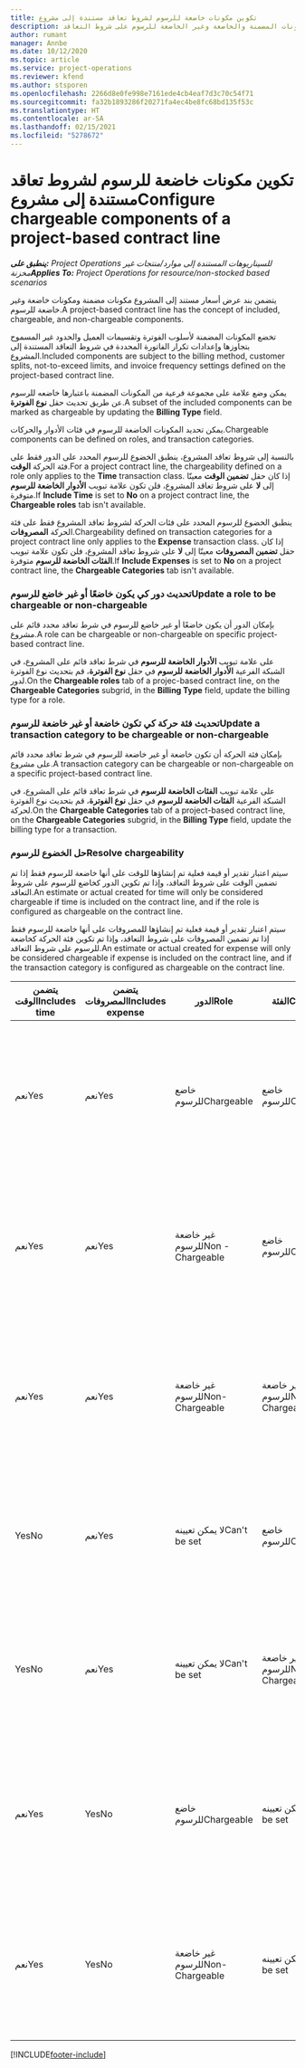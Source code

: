 ```yaml
---
title: تكوين مكونات خاضعة للرسوم لشروط تعاقد مستندة إلى مشروع
description: يقدم هذا الموضوع معلومات حول إعداد المكونات المضمنة والخاضعة وغير الخاضعة للرسوم على شروط التعاقد.
author: rumant
manager: Annbe
ms.date: 10/12/2020
ms.topic: article
ms.service: project-operations
ms.reviewer: kfend
ms.author: stsporen
ms.openlocfilehash: 2266d8e0fe998e7161ede4cb4eaf7d3c70c54f71
ms.sourcegitcommit: fa32b1893286f20271fa4ec4be8fc68bd135f53c
ms.translationtype: HT
ms.contentlocale: ar-SA
ms.lasthandoff: 02/15/2021
ms.locfileid: "5278672"
---
```

# <a name="configure-chargeable-components-of-a-project-based-contract-line"></a><span data-ttu-id="4da2c-103">تكوين مكونات خاضعة للرسوم لشروط تعاقد مستندة إلى مشروع</span><span class="sxs-lookup"><span data-stu-id="4da2c-103">Configure chargeable components of a project-based contract line</span></span>

<span data-ttu-id="4da2c-104">_**ينطبق على:** Project Operations للسيناريوهات المستندة إلى موارد/منتجات غير مخزنة‬_</span><span class="sxs-lookup"><span data-stu-id="4da2c-104">_**Applies To:** Project Operations for resource/non-stocked based scenarios_</span></span>

<span data-ttu-id="4da2c-105">يتضمن بند عرض أسعار مستند إلى المشروع مكونات مضمنة ومكونات خاضعة وغير خاضعة للرسوم.</span><span class="sxs-lookup"><span data-stu-id="4da2c-105">A project-based contract line has the concept of included, chargeable, and non-chargeable components.</span></span>

<span data-ttu-id="4da2c-106">تخضع المكونات المضمنة لأسلوب الفوترة وتقسيمات العميل والحدود غير المسموح بتجاوزها وإعدادات تكرار الفاتورة المحددة في شروط التعاقد المستندة إلى المشروع.</span><span class="sxs-lookup"><span data-stu-id="4da2c-106">Included components are subject to the billing method, customer splits, not-to-exceed limits, and invoice frequency settings defined on the project-based contract line.</span></span>

<span data-ttu-id="4da2c-107">يمكن وضع علامة على مجموعة فرعية من المكونات المضمنة باعتبارها خاضعه للرسوم عن طريق تحديث حقل **نوع الفوترة**.</span><span class="sxs-lookup"><span data-stu-id="4da2c-107">A subset of the included components can be marked as chargeable by updating the **Billing Type** field.</span></span>

<span data-ttu-id="4da2c-108">يمكن تحديد المكونات الخاضعة للرسوم في فئات الأدوار والحركات.</span><span class="sxs-lookup"><span data-stu-id="4da2c-108">Chargeable components can be defined on roles, and transaction categories.</span></span>

<span data-ttu-id="4da2c-109">بالنسبة إلى شروط تعاقد المشروع، ينطبق الخضوع للرسوم المحدد على الدور فقط على فئة الحركة **الوقت**.</span><span class="sxs-lookup"><span data-stu-id="4da2c-109">For a project contract line, the chargeability defined on a role only applies to the **Time** transaction class.</span></span> <span data-ttu-id="4da2c-110">إذا كان حقل **تضمين الوقت** معينّا إلى **لا** على شروط تعاقد المشروع، فلن تكون علامة تبويب **الأدوار الخاضعة للرسوم** متوفرة.</span><span class="sxs-lookup"><span data-stu-id="4da2c-110">If **Include Time** is set to **No** on a project contract line, the **Chargeable roles** tab isn't available.</span></span>

<span data-ttu-id="4da2c-111">ينطبق الخضوع للرسوم المحدد على فئات الحركة لشروط تعاقد المشروع فقط على فئة الحركة **المصروفات**.</span><span class="sxs-lookup"><span data-stu-id="4da2c-111">Chargeability defined on transaction categories for a project contract line only applies to the **Expense** transaction class.</span></span> <span data-ttu-id="4da2c-112">إذا كان حقل **تضمين المصروفات** معينّا إلى **لا** على شروط تعاقد المشروع، فلن تكون علامة تبويب **الفئات الخاضعة للرسوم** متوفرة.</span><span class="sxs-lookup"><span data-stu-id="4da2c-112">If **Include Expenses** is set to **No** on a project contract line, the **Chargeable Categories** tab isn't available.</span></span>

### <a name="update-a-role-to-be-chargeable-or-non-chargeable"></a><span data-ttu-id="4da2c-113">تحديث دور كي يكون خاضعًا أو غير خاضع للرسوم</span><span class="sxs-lookup"><span data-stu-id="4da2c-113">Update a role to be chargeable or non-chargeable</span></span>

<span data-ttu-id="4da2c-114">بإمكان الدور أن يكون خاضعًا أو غير خاضع للرسوم في شرط تعاقد محدد قائم على مشروع.</span><span class="sxs-lookup"><span data-stu-id="4da2c-114">A role can be chargeable or non-chargeable on specific project-based contract line.</span></span>

<span data-ttu-id="4da2c-115">على علامة تبويب **الأدوار الخاضعة للرسوم** في شرط تعاقد قائم على المشروع، في الشبكة الفرعية **الأدوار الخاضعة للرسوم** في حقل **نوع الفوترة**، قم بتحديث نوع الفوترة لدور.</span><span class="sxs-lookup"><span data-stu-id="4da2c-115">On the **Chargeable roles** tab of a projec-based contract line, on the **Chargeable Categories** subgrid, in the **Billing Type** field, update the billing type for a role.</span></span>

### <a name="update-a-transaction-category-to-be-chargeable-or-non-chargeable"></a><span data-ttu-id="4da2c-116">تحديث فئة حركة كي تكون خاضعة أو غير خاضعة للرسوم</span><span class="sxs-lookup"><span data-stu-id="4da2c-116">Update a transaction category to be chargeable or non-chargeable</span></span>

<span data-ttu-id="4da2c-117">بإمكان فئة الحركة أن تكون خاضعة أو غير خاضعة للرسوم في شرط تعاقد محدد قائم على مشروع.</span><span class="sxs-lookup"><span data-stu-id="4da2c-117">A transaction category can be chargeable or non-chargeable on a specific project-based contract line.</span></span>

<span data-ttu-id="4da2c-118">على علامة تبويب **الفئات الخاضعة للرسوم** في شرط تعاقد قائم على المشروع، في الشبكة الفرعية **الفئات الخاضعة للرسوم** في حقل **نوع الفوترة**، قم بتحديث نوع الفوترة لحركة.</span><span class="sxs-lookup"><span data-stu-id="4da2c-118">On the **Chargeable Categories** tab of a project-based contract line, on the **Chargeable Categories** subgrid, in the **Billing Type** field, update the billing type for a transaction.</span></span>

### <a name="resolve-chargeability"></a><span data-ttu-id="4da2c-119">حل الخضوع للرسوم</span><span class="sxs-lookup"><span data-stu-id="4da2c-119">Resolve chargeability</span></span>

<span data-ttu-id="4da2c-120">سيتم اعتبار تقدير أو قيمة فعلية تم إنشاؤها للوقت على أنها خاضعة للرسوم فقط إذا تم تضمين الوقت على شروط التعاقد، وإذا تم تكوين الدور كخاضع للرسوم على شروط التعاقد.</span><span class="sxs-lookup"><span data-stu-id="4da2c-120">An estimate or actual created for time will only be considered chargeable if time is included on the contract line, and if the role is configured as chargeable on the contract line.</span></span>

<span data-ttu-id="4da2c-121">سيتم اعتبار تقدير أو قيمة فعلية تم إنشاؤها للمصروفات على أنها خاضعة للرسوم فقط إذا تم تضمين المصروفات على شروط التعاقد، وإذا تم تكوين فئة الحركة كخاضعة للرسوم على شروط التعاقد.</span><span class="sxs-lookup"><span data-stu-id="4da2c-121">An estimate or actual created for expense will only be considered chargeable if expense is included on the contract line, and if the transaction category is configured as chargeable on the contract line.</span></span>

| <span data-ttu-id="4da2c-122">يتضمن الوقت</span><span class="sxs-lookup"><span data-stu-id="4da2c-122">Includes time</span></span> | <span data-ttu-id="4da2c-123">يتضمن المصروفات</span><span class="sxs-lookup"><span data-stu-id="4da2c-123">Includes expense</span></span> | <span data-ttu-id="4da2c-124">الدور</span><span class="sxs-lookup"><span data-stu-id="4da2c-124">Role</span></span> | <span data-ttu-id="4da2c-125">الفئة</span><span class="sxs-lookup"><span data-stu-id="4da2c-125">Category</span></span> | <span data-ttu-id="4da2c-126">مهمة</span><span class="sxs-lookup"><span data-stu-id="4da2c-126">Task</span></span> |
| --- | --- | --- | --- | --- |
| <span data-ttu-id="4da2c-127">‏‏نعم</span><span class="sxs-lookup"><span data-stu-id="4da2c-127">Yes</span></span> | <span data-ttu-id="4da2c-128">‏‏نعم</span><span class="sxs-lookup"><span data-stu-id="4da2c-128">Yes</span></span> | <span data-ttu-id="4da2c-129">خاضع للرسوم</span><span class="sxs-lookup"><span data-stu-id="4da2c-129">Chargeable</span></span> | <span data-ttu-id="4da2c-130">خاضع للرسوم</span><span class="sxs-lookup"><span data-stu-id="4da2c-130">Chargeable</span></span> | <span data-ttu-id="4da2c-131">الفوترة على قيمة الوقت الفعلية: خاضعة للرسوم</span><span class="sxs-lookup"><span data-stu-id="4da2c-131">Billing on a time actual: Chargeable</span></span> </br><span data-ttu-id="4da2c-132">نوع الفوترة على القيمة الفعلية للمصروفات: خاضع للرسوم</span><span class="sxs-lookup"><span data-stu-id="4da2c-132">Billing type on an expense actual: Chargeable</span></span> |
| <span data-ttu-id="4da2c-133">‏‏نعم</span><span class="sxs-lookup"><span data-stu-id="4da2c-133">Yes</span></span> | <span data-ttu-id="4da2c-134">‏‏نعم</span><span class="sxs-lookup"><span data-stu-id="4da2c-134">Yes</span></span> | <span data-ttu-id="4da2c-135">غير خاضعة للرسوم</span><span class="sxs-lookup"><span data-stu-id="4da2c-135">Non - Chargeable</span></span> | <span data-ttu-id="4da2c-136">خاضع للرسوم</span><span class="sxs-lookup"><span data-stu-id="4da2c-136">Chargeable</span></span> | <span data-ttu-id="4da2c-137">الفوترة على قيمة الوقت الفعلية: غير خاضعة للرسوم</span><span class="sxs-lookup"><span data-stu-id="4da2c-137">Billing on a time actual: Non-Chargeable</span></span> </br><span data-ttu-id="4da2c-138">نوع الفوترة على القيمة الفعلية للمصروفات: خاضع للرسوم</span><span class="sxs-lookup"><span data-stu-id="4da2c-138">Billing type on an expense actual: Chargeable</span></span> |
| <span data-ttu-id="4da2c-139">‏‏نعم</span><span class="sxs-lookup"><span data-stu-id="4da2c-139">Yes</span></span> | <span data-ttu-id="4da2c-140">‏‏نعم</span><span class="sxs-lookup"><span data-stu-id="4da2c-140">Yes</span></span> | <span data-ttu-id="4da2c-141">غير خاضعة للرسوم</span><span class="sxs-lookup"><span data-stu-id="4da2c-141">Non-Chargeable</span></span> | <span data-ttu-id="4da2c-142">غير خاضعة للرسوم</span><span class="sxs-lookup"><span data-stu-id="4da2c-142">Non-Chargeable</span></span> | <span data-ttu-id="4da2c-143">الفوترة على قيمة الوقت الفعلية: غير خاضعة للرسوم</span><span class="sxs-lookup"><span data-stu-id="4da2c-143">Billing on a time actual: Non-Chargeable</span></span> </br><span data-ttu-id="4da2c-144">نوع الفوترة على القيمة الفعلية للمصروفات: غير خاضع للرسوم</span><span class="sxs-lookup"><span data-stu-id="4da2c-144">Billing type on an expense actual: Non-Chargeable</span></span> |
| <span data-ttu-id="4da2c-145">Yes</span><span class="sxs-lookup"><span data-stu-id="4da2c-145">No</span></span> | <span data-ttu-id="4da2c-146">‏‏نعم</span><span class="sxs-lookup"><span data-stu-id="4da2c-146">Yes</span></span> | <span data-ttu-id="4da2c-147">لا يمكن تعيينه</span><span class="sxs-lookup"><span data-stu-id="4da2c-147">Can't be set</span></span> | <span data-ttu-id="4da2c-148">خاضع للرسوم</span><span class="sxs-lookup"><span data-stu-id="4da2c-148">Chargeable</span></span> | <span data-ttu-id="4da2c-149">الفوترة على قيمة الوقت الفعلية: غير متوفرة</span><span class="sxs-lookup"><span data-stu-id="4da2c-149">Billing on a time actual: Not available</span></span> </br><span data-ttu-id="4da2c-150">نوع الفوترة على القيمة الفعلية للمصروفات: خاضع للرسوم</span><span class="sxs-lookup"><span data-stu-id="4da2c-150">Billing type on an expense actual:Chargeable</span></span> |
| <span data-ttu-id="4da2c-151">Yes</span><span class="sxs-lookup"><span data-stu-id="4da2c-151">No</span></span> | <span data-ttu-id="4da2c-152">‏‏نعم</span><span class="sxs-lookup"><span data-stu-id="4da2c-152">Yes</span></span> | <span data-ttu-id="4da2c-153">لا يمكن تعيينه</span><span class="sxs-lookup"><span data-stu-id="4da2c-153">Can't be set</span></span> | <span data-ttu-id="4da2c-154">غير خاضعة للرسوم</span><span class="sxs-lookup"><span data-stu-id="4da2c-154">Non-Chargeable</span></span> | <span data-ttu-id="4da2c-155">الفوترة على قيمة الوقت الفعلية: غير متوفرة</span><span class="sxs-lookup"><span data-stu-id="4da2c-155">Billing on a time actual: Not available</span></span> </br><span data-ttu-id="4da2c-156">نوع الفوترة على القيمة الفعلية للمصروفات: غير خاضع للرسوم</span><span class="sxs-lookup"><span data-stu-id="4da2c-156">Billing type on an expense actual: Non-chargeable</span></span> |
| <span data-ttu-id="4da2c-157">‏‏نعم</span><span class="sxs-lookup"><span data-stu-id="4da2c-157">Yes</span></span> | <span data-ttu-id="4da2c-158">Yes</span><span class="sxs-lookup"><span data-stu-id="4da2c-158">No</span></span> | <span data-ttu-id="4da2c-159">خاضع للرسوم</span><span class="sxs-lookup"><span data-stu-id="4da2c-159">Chargeable</span></span> | <span data-ttu-id="4da2c-160">لا يمكن تعيينه</span><span class="sxs-lookup"><span data-stu-id="4da2c-160">Can't be set</span></span> | <span data-ttu-id="4da2c-161">الفوترة على قيمة الوقت الفعلية: خاضعة للرسوم</span><span class="sxs-lookup"><span data-stu-id="4da2c-161">Billing on a time actual: Chargeable</span></span> </br><span data-ttu-id="4da2c-162">نوع الفوترة على القيمة الفعلية للمصروفات: غير متوفر</span><span class="sxs-lookup"><span data-stu-id="4da2c-162">Billing type on an expense actual: Not available</span></span> |
| <span data-ttu-id="4da2c-163">‏‏نعم</span><span class="sxs-lookup"><span data-stu-id="4da2c-163">Yes</span></span> | <span data-ttu-id="4da2c-164">Yes</span><span class="sxs-lookup"><span data-stu-id="4da2c-164">No</span></span> | <span data-ttu-id="4da2c-165">غير خاضعة للرسوم</span><span class="sxs-lookup"><span data-stu-id="4da2c-165">Non-Chargeable</span></span> | <span data-ttu-id="4da2c-166">لا يمكن تعيينه</span><span class="sxs-lookup"><span data-stu-id="4da2c-166">Can't be set</span></span> | <span data-ttu-id="4da2c-167">الفوترة على قيمة الوقت الفعلية: غير خاضعة للرسوم</span><span class="sxs-lookup"><span data-stu-id="4da2c-167">Billing on a time actual: Non-chargeable</span></span> </br> <span data-ttu-id="4da2c-168">نوع الفوترة على القيمة الفعلية للمصروفات: غير متوفر</span><span class="sxs-lookup"><span data-stu-id="4da2c-168">Billing type on an expense actual: Not available</span></span> |


[!INCLUDE[footer-include](../includes/footer-banner.md)]